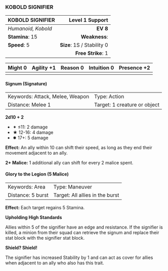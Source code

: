 ### KOBOLD SIGNIFIER

| KOBOLD SIGNIFIER   |        **Level 1 Support** |
| :----------------- | -------------------------: |
| *Humanoid, Kobold* |                   **EV 8** |
| **Stamina**: 15    |              **Weakness**: |
| **Speed**: 5       | **Size**: 1S / Stability 0 |
|                    |         **Free Strike**: 1 |

| **Might** 0 | **Agility** +1 | **Reason** 0 | **Intuition** 0 | **Presence** +2 |
| ----------- | -------------- | ------------ | --------------- | --------------- |
|             |                |              |                 |                 |

#### Signum (Signature)

|                                 |                              |
| :------------------------------ | :--------------------------- |
| Keywords: Attack, Melee, Weapon | Type: Action                 |
| Distance: Melee 1               | Target: 1 creature or object |

**2d10 + 2**

- ✦ ≤11: 2 damage
- ★ 12-16: 4 damage
- ✸ 17+: 5 damage

**Effect:** An ally within 10 can shift their speed, as long as they end their movement adjacent to an ally.

**2+ Malice:** 1 additional ally can shift for every 2 malice spent.

#### Glory to the Legion (5 Malice)

|                   |                                 |
| :---------------- | :------------------------------ |
| Keywords: Area    | Type: Maneuver                  |
| Distance: 5 burst | Target: All allies in the burst |

**Effect:** Each target regains 5 Stamina.

**Upholding High Standards**

Allies within 5 of the signifier have an edge and resistance. If the signifier is killed, a minion from their squad can retrieve the signum and replace their stat block with the signifier stat block.

**Shield? Shield!**

The signifier has increased Stability by 1 and can act as cover for allies when adjacent to an ally who also has this trait.
